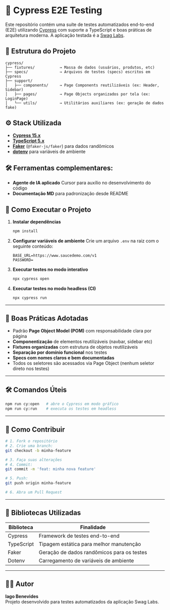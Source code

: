 # 🧪 Cypress E2E Testing

Este repositório contém uma suíte de testes automatizados end-to-end (E2E) utilizando [Cypress](https://www.cypress.io/) com suporte a TypeScript e boas práticas de arquitetura moderna. A aplicação testada é a [Swag Labs](https://www.saucedemo.com/v1/).

## 📁 Estrutura do Projeto

```
cypress/
├── fixtures/           → Massa de dados (usuários, produtos, etc)
├── specs/              → Arquivos de testes (specs) escritos em Cypress
├── support/
│   ├── components/     → Page Components reutilizáveis (ex: Header, Sidebar)
│   ├── pages/          → Page Objects organizados por tela (ex: LoginPage)
│   └── utils/          → Utilitários auxiliares (ex: geração de dados fake)
```

## ⚙️ Stack Utilizada

- **[Cypress 15.x](https://docs.cypress.io/)**
- **[TypeScript 5.x](https://www.typescriptlang.org/)**
- **[Faker](https://fakerjs.dev/)** (`@faker-js/faker`) para dados randômicos
- **[dotenv](https://www.npmjs.com/package/dotenv)** para variáveis de ambiente

## 🛠️ Ferramentas complementares:

- **Agente de IA aplicado** Cursor para auxílio no desenvolvimento do código
- **Documentação MD** para padronização desde README

## 🚀 Como Executar o Projeto

1. **Instalar dependências**
   ```bash
   npm install
   ```

2. **Configurar variáveis de ambiente**
   Crie um arquivo `.env` na raiz com o seguinte conteúdo:

   ```env
   BASE_URL=https://www.saucedemo.com/v1
   PASSWORD=
   ```

3. **Executar testes no modo interativo**
   ```bash
   npx cypress open
   ```

4. **Executar testes no modo headless (CI)**
   ```bash
   npx cypress run
   ```

---

## 🧠 Boas Práticas Adotadas

- Padrão **Page Object Model (POM)** com responsabilidade clara por página  
- **Componentização** de elementos reutilizáveis (navbar, sidebar etc)  
- **Fixtures organizadas** com estrutura de objetos reutilizáveis  
- **Separação por domínio funcional** nos testes 
- **Specs com nomes claros e bem documentadas**  
- Todos os seletores são acessados via Page Object (nenhum seletor direto nos testes)  

---

## 🛠️ Comandos Úteis

```bash
npm run cy:open   # abre o Cypress em modo gráfico
npm run cy:run    # executa os testes em headless
```

---

## 🤝 Como Contribuir

```bash
# 1. Fork o repositório
# 2. Crie uma branch:
git checkout -b minha-feature

# 3. Faça suas alterações
# 4. Commit:
git commit -m 'feat: minha nova feature'

# 5. Push:
git push origin minha-feature

# 6. Abra um Pull Request
```

---

## 📄 Bibliotecas Utilizadas

| Biblioteca         | Finalidade                                |
|--------------------|--------------------------------------------|
| Cypress            | Framework de testes end-to-end             |
| TypeScript         | Tipagem estática para melhor manutenção    |
| Faker              | Geração de dados randômicos para os testes |
| Dotenv             | Carregamento de variáveis de ambiente      |

---

## 👨‍💻 Autor

**Iago Benevides**  
Projeto desenvolvido para testes automatizados da aplicação Swag Labs.
